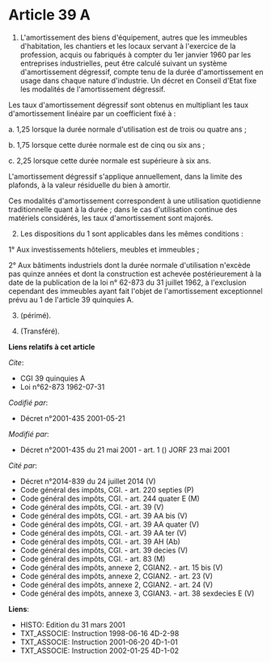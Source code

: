 # Article 39 A

1. L'amortissement des biens d'équipement, autres que les immeubles d'habitation, les chantiers et les locaux servant à
l'exercice de la profession, acquis ou fabriqués à compter du 1er janvier 1960 par les entreprises industrielles, peut être
calculé suivant un système d'amortissement dégressif, compte tenu de la durée d'amortissement en usage dans chaque nature
d'industrie. Un décret en Conseil d'Etat fixe les modalités de l'amortissement dégressif.

Les taux d'amortissement dégressif sont obtenus en multipliant les taux d'amortissement linéaire par un coefficient fixé à :

a. 1,25 lorsque la durée normale d'utilisation est de trois ou quatre ans ;

b. 1,75 lorsque cette durée normale est de cinq ou six ans ;

c. 2,25 lorsque cette durée normale est supérieure à six ans.

L'amortissement dégressif s'applique annuellement, dans la limite des plafonds, à la valeur résiduelle du bien à amortir.

Ces modalités d'amortissement correspondent à une utilisation quotidienne traditionnelle quant à la durée ; dans le cas
d'utilisation continue des matériels considérés, les taux d'amortissement sont majorés.

2. Les dispositions du 1 sont applicables dans les mêmes conditions :

1° Aux investissements hôteliers, meubles et immeubles ;

2° Aux bâtiments industriels dont la durée normale d'utilisation n'excède pas quinze années et dont la construction est
achevée postérieurement à la date de la publication de la loi n° 62-873 du 31 juillet 1962, à l'exclusion cependant des
immeubles ayant fait l'objet de l'amortissement exceptionnel prévu au 1 de l'article 39 quinquies A.

3. (périmé).

4. (Transféré).

**Liens relatifs à cet article**

_Cite_:

  - CGI 39 quinquies A
  - Loi n°62-873 1962-07-31

_Codifié par_:

  - Décret n°2001-435 2001-05-21

_Modifié par_:

  - Décret n°2001-435 du 21 mai 2001 - art. 1 () JORF 23 mai 2001

_Cité par_:

  - Décret n°2014-839 du 24 juillet 2014 (V)
  - Code général des impôts, CGI. - art. 220 septies (P)
  - Code général des impôts, CGI. - art. 244 quater E (M)
  - Code général des impôts, CGI. - art. 39 (V)
  - Code général des impôts, CGI. - art. 39 AA bis (V)
  - Code général des impôts, CGI. - art. 39 AA quater (V)
  - Code général des impôts, CGI. - art. 39 AA ter (V)
  - Code général des impôts, CGI. - art. 39 AH (Ab)
  - Code général des impôts, CGI. - art. 39 decies (V)
  - Code général des impôts, CGI. - art. 83 (M)
  - Code général des impôts, annexe 2, CGIAN2. - art. 15 bis (V)
  - Code général des impôts, annexe 2, CGIAN2. - art. 23 (V)
  - Code général des impôts, annexe 2, CGIAN2. - art. 24 (V)
  - Code général des impôts, annexe 3, CGIAN3. - art. 38 sexdecies E (V)

**Liens**:

  - HISTO: Edition du 31 mars 2001
  - TXT_ASSOCIE: Instruction 1998-06-16 4D-2-98
  - TXT_ASSOCIE: Instruction 2001-06-20 4D-1-01
  - TXT_ASSOCIE: Instruction 2002-01-25 4D-1-02
